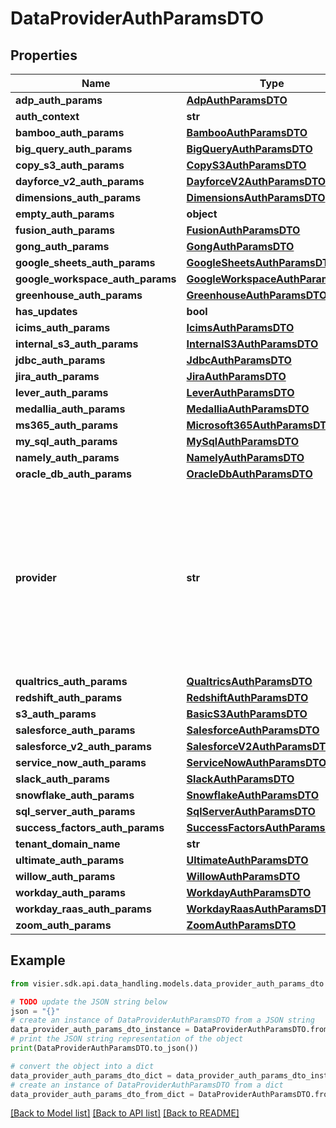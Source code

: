 # DataProviderAuthParamsDTO


## Properties

Name | Type | Description | Notes
------------ | ------------- | ------------- | -------------
**adp_auth_params** | [**AdpAuthParamsDTO**](AdpAuthParamsDTO.md) |  | [optional] 
**auth_context** | **str** |  | [optional] 
**bamboo_auth_params** | [**BambooAuthParamsDTO**](BambooAuthParamsDTO.md) |  | [optional] 
**big_query_auth_params** | [**BigQueryAuthParamsDTO**](BigQueryAuthParamsDTO.md) |  | [optional] 
**copy_s3_auth_params** | [**CopyS3AuthParamsDTO**](CopyS3AuthParamsDTO.md) |  | [optional] 
**dayforce_v2_auth_params** | [**DayforceV2AuthParamsDTO**](DayforceV2AuthParamsDTO.md) |  | [optional] 
**dimensions_auth_params** | [**DimensionsAuthParamsDTO**](DimensionsAuthParamsDTO.md) |  | [optional] 
**empty_auth_params** | **object** |  | [optional] 
**fusion_auth_params** | [**FusionAuthParamsDTO**](FusionAuthParamsDTO.md) |  | [optional] 
**gong_auth_params** | [**GongAuthParamsDTO**](GongAuthParamsDTO.md) |  | [optional] 
**google_sheets_auth_params** | [**GoogleSheetsAuthParamsDTO**](GoogleSheetsAuthParamsDTO.md) |  | [optional] 
**google_workspace_auth_params** | [**GoogleWorkspaceAuthParamsDTO**](GoogleWorkspaceAuthParamsDTO.md) |  | [optional] 
**greenhouse_auth_params** | [**GreenhouseAuthParamsDTO**](GreenhouseAuthParamsDTO.md) |  | [optional] 
**has_updates** | **bool** |  | [optional] 
**icims_auth_params** | [**IcimsAuthParamsDTO**](IcimsAuthParamsDTO.md) |  | [optional] 
**internal_s3_auth_params** | [**InternalS3AuthParamsDTO**](InternalS3AuthParamsDTO.md) |  | [optional] 
**jdbc_auth_params** | [**JdbcAuthParamsDTO**](JdbcAuthParamsDTO.md) |  | [optional] 
**jira_auth_params** | [**JiraAuthParamsDTO**](JiraAuthParamsDTO.md) |  | [optional] 
**lever_auth_params** | [**LeverAuthParamsDTO**](LeverAuthParamsDTO.md) |  | [optional] 
**medallia_auth_params** | [**MedalliaAuthParamsDTO**](MedalliaAuthParamsDTO.md) |  | [optional] 
**ms365_auth_params** | [**Microsoft365AuthParamsDTO**](Microsoft365AuthParamsDTO.md) |  | [optional] 
**my_sql_auth_params** | [**MySqlAuthParamsDTO**](MySqlAuthParamsDTO.md) |  | [optional] 
**namely_auth_params** | [**NamelyAuthParamsDTO**](NamelyAuthParamsDTO.md) |  | [optional] 
**oracle_db_auth_params** | [**OracleDbAuthParamsDTO**](OracleDbAuthParamsDTO.md) |  | [optional] 
**provider** | **str** | The data provider associated with the credential.  - Valid values: UKG, Dimensions, Workday, Redshift, BasicS3, CopyS3, SqlServer, Snowflake | [optional] 
**qualtrics_auth_params** | [**QualtricsAuthParamsDTO**](QualtricsAuthParamsDTO.md) |  | [optional] 
**redshift_auth_params** | [**RedshiftAuthParamsDTO**](RedshiftAuthParamsDTO.md) |  | [optional] 
**s3_auth_params** | [**BasicS3AuthParamsDTO**](BasicS3AuthParamsDTO.md) |  | [optional] 
**salesforce_auth_params** | [**SalesforceAuthParamsDTO**](SalesforceAuthParamsDTO.md) |  | [optional] 
**salesforce_v2_auth_params** | [**SalesforceV2AuthParamsDTO**](SalesforceV2AuthParamsDTO.md) |  | [optional] 
**service_now_auth_params** | [**ServiceNowAuthParamsDTO**](ServiceNowAuthParamsDTO.md) |  | [optional] 
**slack_auth_params** | [**SlackAuthParamsDTO**](SlackAuthParamsDTO.md) |  | [optional] 
**snowflake_auth_params** | [**SnowflakeAuthParamsDTO**](SnowflakeAuthParamsDTO.md) |  | [optional] 
**sql_server_auth_params** | [**SqlServerAuthParamsDTO**](SqlServerAuthParamsDTO.md) |  | [optional] 
**success_factors_auth_params** | [**SuccessFactorsAuthParamsDTO**](SuccessFactorsAuthParamsDTO.md) |  | [optional] 
**tenant_domain_name** | **str** |  | [optional] 
**ultimate_auth_params** | [**UltimateAuthParamsDTO**](UltimateAuthParamsDTO.md) |  | [optional] 
**willow_auth_params** | [**WillowAuthParamsDTO**](WillowAuthParamsDTO.md) |  | [optional] 
**workday_auth_params** | [**WorkdayAuthParamsDTO**](WorkdayAuthParamsDTO.md) |  | [optional] 
**workday_raas_auth_params** | [**WorkdayRaasAuthParamsDTO**](WorkdayRaasAuthParamsDTO.md) |  | [optional] 
**zoom_auth_params** | [**ZoomAuthParamsDTO**](ZoomAuthParamsDTO.md) |  | [optional] 

## Example

```python
from visier.sdk.api.data_handling.models.data_provider_auth_params_dto import DataProviderAuthParamsDTO

# TODO update the JSON string below
json = "{}"
# create an instance of DataProviderAuthParamsDTO from a JSON string
data_provider_auth_params_dto_instance = DataProviderAuthParamsDTO.from_json(json)
# print the JSON string representation of the object
print(DataProviderAuthParamsDTO.to_json())

# convert the object into a dict
data_provider_auth_params_dto_dict = data_provider_auth_params_dto_instance.to_dict()
# create an instance of DataProviderAuthParamsDTO from a dict
data_provider_auth_params_dto_from_dict = DataProviderAuthParamsDTO.from_dict(data_provider_auth_params_dto_dict)
```
[[Back to Model list]](../README.md#documentation-for-models) [[Back to API list]](../README.md#documentation-for-api-endpoints) [[Back to README]](../README.md)


